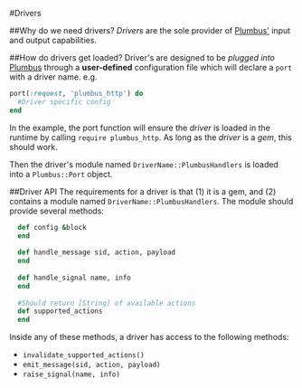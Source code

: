 #Drivers

##Why do we need drivers?
*Drivers* are the sole provider of [Plumbus'](https://github.com/sotownsend/plumbus) input and output capabilities.

##How do drivers get loaded?
Driver's are designed to be *plugged into* [Plumbus](https://github.com/sotownsend/plumbus)  through a **user-defined** configuration file which will declare a `port` with a driver name. e.g.

```rb
port(:request, 'plumbus_http') do
  #Driver specific config
end
```

In the example, the port function will ensure the *driver* is loaded in the runtime by calling `require plumbus_http`. As long as the *driver* is a *gem*, this should work.

Then the driver's module named `DriverName::PlumbusHandlers` is loaded into a `Plumbus::Port` object.

##Driver API
The requirements for a driver is that (1) it is a gem, and (2) contains a module named `DriverName::PlumbusHandlers`. The module should provide several methods:

```rb
  def config &block
  end
  
  def handle_message sid, action, payload
  end
  
  def handle_signal name, info
  end
  
  #Should return [String] of available actions
  def supported_actions
  end
```

Inside any of these methods, a driver has access to the following methods:

  * `invalidate_supported_actions()`
  * `emit_message(sid, action, payload)`
  * `raise_signal(name, info)`